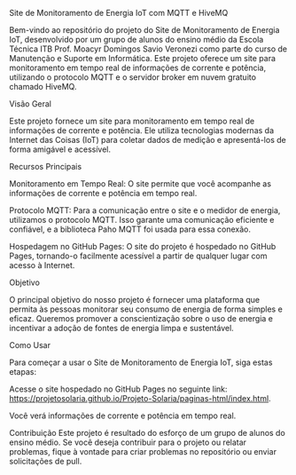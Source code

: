 Site de Monitoramento de Energia IoT com MQTT e HiveMQ

  Bem-vindo ao repositório do projeto do Site de Monitoramento de Energia IoT, desenvolvido por um grupo de alunos do ensino médio da Escola Técnica ITB Prof. Moacyr Domingos Savio     Veronezi como parte do curso de Manutenção e Suporte em Informática. Este projeto oferece um site para monitoramento em tempo real de informações de corrente e potência, utilizando o protocolo MQTT e o servidor broker em nuvem gratuito chamado HiveMQ.

Visão Geral

  Este projeto fornece um site para monitoramento em tempo real de informações de corrente e potência. Ele utiliza tecnologias modernas da Internet das Coisas (IoT) para coletar dados de medição e apresentá-los de forma amigável e acessível.

Recursos Principais

  Monitoramento em Tempo Real: O site permite que você acompanhe as informações de corrente e potência em tempo real.

  Protocolo MQTT: Para a comunicação entre o site e o medidor de energia, utilizamos o protocolo MQTT. Isso garante uma comunicação eficiente e confiável, e a biblioteca Paho MQTT foi usada para essa conexão.

  Hospedagem no GitHub Pages: O site do projeto é hospedado no GitHub Pages, tornando-o facilmente acessível a partir de qualquer lugar com acesso à Internet.

Objetivo

  O principal objetivo do nosso projeto é fornecer uma plataforma que permita às pessoas monitorar seu consumo de energia de forma simples e eficaz. Queremos promover a conscientização sobre o uso de energia e incentivar a adoção de fontes de energia limpa e sustentável.

Como Usar

  Para começar a usar o Site de Monitoramento de Energia IoT, siga estas etapas:

Acesse o site hospedado no GitHub Pages no seguinte link: https://projetosolaria.github.io/Projeto-Solaria/paginas-html/index.html.

Você verá informações de corrente e potência em tempo real.

Contribuição
Este projeto é resultado do esforço de um grupo de alunos do ensino médio. Se você deseja contribuir para o projeto ou relatar problemas, fique à vontade para criar problemas no repositório ou enviar solicitações de pull.
 
